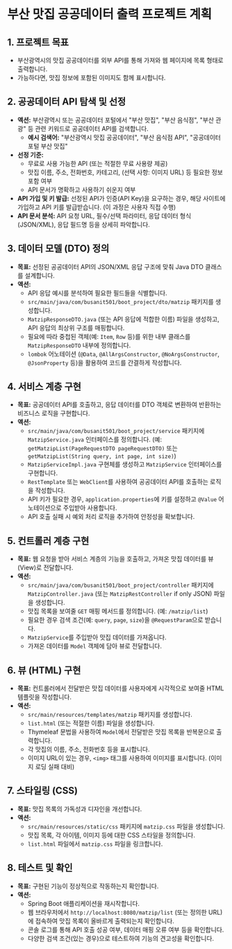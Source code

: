 # 부산 맛집 공공데이터 출력 프로젝트 계획

## 1. 프로젝트 목표

*   부산광역시의 맛집 공공데이터를 외부 API를 통해 가져와 웹 페이지에 목록 형태로 출력합니다.
*   가능하다면, 맛집 정보에 포함된 이미지도 함께 표시합니다.

## 2. 공공데이터 API 탐색 및 선정

*   **액션:** 부산광역시 또는 공공데이터 포털에서 "부산 맛집", "부산 음식점", "부산 관광" 등 관련 키워드로 공공데이터 API를 검색합니다.
    *   **예시 검색어:** "부산광역시 맛집 공공데이터", "부산 음식점 API", "공공데이터포털 부산 맛집"
*   **선정 기준:**
    *   무료로 사용 가능한 API (또는 적절한 무료 사용량 제공)
    *   맛집 이름, 주소, 전화번호, 카테고리, (선택 사항: 이미지 URL) 등 필요한 정보 포함 여부
    *   API 문서가 명확하고 사용하기 쉬운지 여부
*   **API 가입 및 키 발급:** 선정된 API가 인증(API Key)을 요구하는 경우, 해당 사이트에 가입하고 API 키를 발급받습니다. (이 과정은 사용자 직접 수행)
*   **API 문서 분석:** API 요청 URL, 필수/선택 파라미터, 응답 데이터 형식(JSON/XML), 응답 필드명 등을 상세히 파악합니다.

## 3. 데이터 모델 (DTO) 정의

*   **목표:** 선정된 공공데이터 API의 JSON/XML 응답 구조에 맞춰 Java DTO 클래스를 설계합니다.
*   **액션:**
    *   API 응답 예시를 분석하여 필요한 필드들을 식별합니다.
    *   `src/main/java/com/busanit501/boot_project/dto/matzip` 패키지를 생성합니다.
    *   `MatzipResponseDTO.java` (또는 API 응답에 적합한 이름) 파일을 생성하고, API 응답의 최상위 구조를 매핑합니다.
    *   필요에 따라 중첩된 객체(예: `Item`, `Row` 등)를 위한 내부 클래스를 `MatzipResponseDTO` 내부에 정의합니다.
    *   `lombok` 어노테이션 (`@Data`, `@AllArgsConstructor`, `@NoArgsConstructor`, `@JsonProperty` 등)을 활용하여 코드를 간결하게 작성합니다.

## 4. 서비스 계층 구현

*   **목표:** 공공데이터 API를 호출하고, 응답 데이터를 DTO 객체로 변환하여 반환하는 비즈니스 로직을 구현합니다.
*   **액션:**
    *   `src/main/java/com/busanit501/boot_project/service` 패키지에 `MatzipService.java` 인터페이스를 정의합니다. (예: `getMatzipList(PageRequestDTO pageRequestDTO)` 또는 `getMatzipList(String query, int page, int size)`)
    *   `MatzipServiceImpl.java` 구현체를 생성하고 `MatzipService` 인터페이스를 구현합니다.
    *   `RestTemplate` 또는 `WebClient`를 사용하여 공공데이터 API를 호출하는 로직을 작성합니다.
    *   API 키가 필요한 경우, `application.properties`에 키를 설정하고 `@Value` 어노테이션으로 주입받아 사용합니다.
    *   API 호출 실패 시 예외 처리 로직을 추가하여 안정성을 확보합니다.

## 5. 컨트롤러 계층 구현

*   **목표:** 웹 요청을 받아 서비스 계층의 기능을 호출하고, 가져온 맛집 데이터를 뷰(View)로 전달합니다.
*   **액션:**
    *   `src/main/java/com/busanit501/boot_project/controller` 패키지에 `MatzipController.java` (또는 `MatzipRestController` if only JSON) 파일을 생성합니다.
    *   맛집 목록을 보여줄 `GET` 매핑 메서드를 정의합니다. (예: `/matzip/list`)
    *   필요한 경우 검색 조건(예: `query`, `page`, `size`)을 `@RequestParam`으로 받습니다.
    *   `MatzipService`를 주입받아 맛집 데이터를 가져옵니다.
    *   가져온 데이터를 `Model` 객체에 담아 뷰로 전달합니다.

## 6. 뷰 (HTML) 구현

*   **목표:** 컨트롤러에서 전달받은 맛집 데이터를 사용자에게 시각적으로 보여줄 HTML 템플릿을 작성합니다.
*   **액션:**
    *   `src/main/resources/templates/matzip` 패키지를 생성합니다.
    *   `list.html` (또는 적절한 이름) 파일을 생성합니다.
    *   Thymeleaf 문법을 사용하여 `Model`에서 전달받은 맛집 목록을 반복문으로 출력합니다.
    *   각 맛집의 이름, 주소, 전화번호 등을 표시합니다.
    *   이미지 URL이 있는 경우, `<img>` 태그를 사용하여 이미지를 표시합니다. (이미지 로딩 실패 대비)

## 7. 스타일링 (CSS)

*   **목표:** 맛집 목록의 가독성과 디자인을 개선합니다.
*   **액션:**
    *   `src/main/resources/static/css` 패키지에 `matzip.css` 파일을 생성합니다.
    *   맛집 목록, 각 아이템, 이미지 등에 대한 CSS 스타일을 정의합니다.
    *   `list.html` 파일에서 `matzip.css` 파일을 링크합니다.

## 8. 테스트 및 확인

*   **목표:** 구현된 기능이 정상적으로 작동하는지 확인합니다.
*   **액션:**
    *   Spring Boot 애플리케이션을 재시작합니다.
    *   웹 브라우저에서 `http://localhost:8080/matzip/list` (또는 정의한 URL)에 접속하여 맛집 목록이 올바르게 출력되는지 확인합니다.
    *   콘솔 로그를 통해 API 호출 성공 여부, 데이터 매핑 오류 여부 등을 확인합니다.
    *   다양한 검색 조건(있는 경우)으로 테스트하여 기능의 견고성을 확인합니다.
